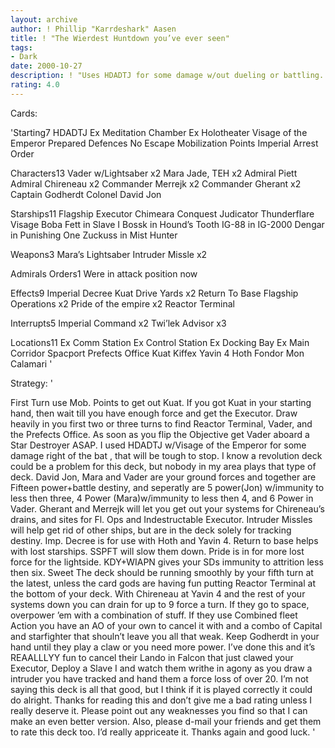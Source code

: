 ```yaml
---
layout: archive
author: ! Phillip "Karrdeshark" Aasen
title: ! "The Wierdest Huntdown you’ve ever seen"
tags:
- Dark
date: 2000-10-27
description: ! "Uses HDADTJ for some damage w/out dueling or battling. (on the ground, that is.)"
rating: 4.0
---
```

Cards: 

'Starting7
HDADTJ
Ex Meditation Chamber
Ex Holotheater
Visage of the Emperor
Prepared Defences
No Escape
Mobilization Points
Imperial Arrest Order

Characters13
Vader w/Lightsaber x2
Mara Jade, TEH x2
Admiral Piett
Admiral Chireneau x2
Commander Merrejk x2
Commander Gherant x2
Captain Godherdt
Colonel David Jon

Starships11
Flagship Executor
Chimeara
Conquest
Judicator
Thunderflare
Visage
Boba Fett in Slave I
Bossk in Hound’s Tooth
IG-88 in IG-2000
Dengar in Punishing One
Zuckuss in Mist Hunter

Weapons3
Mara’s Lightsaber
Intruder Missle x2

Admirals Orders1
Were in attack position now

Effects9
Imperial Decree
Kuat Drive Yards x2
Return To Base
Flagship Operations x2
Pride of the empire x2
Reactor Terminal

Interrupts5
Imperial Command x2
Twi’lek Advisor x3

Locations11
Ex Comm Station
Ex Control Station
Ex Docking Bay
Ex Main Corridor
Spacport Prefects Office
Kuat
Kiffex
Yavin 4
Hoth
Fondor
Mon Calamari '

Strategy: '

First Turn use Mob. Points to get out Kuat. If you got Kuat in your starting hand, then wait till you have enough force and get the Executor. Draw heavily in you first two or three turns to find Reactor Terminal, Vader, and the Prefects Office. As soon as you flip the Objective get Vader aboard a Star Destroyer ASAP. I used HDADTJ w/Visage of the Emperor for some damage right of the bat , that will be tough to stop. I know a revolution deck could be a problem for this deck, but nobody in my area plays that type of deck. David Jon, Mara and Vader are your ground forces and together are Fifteen power+battle destiny, and seperatly are 5 power(Jon) w/immunity to less then three, 4 Power (Mara)w/immunity to less then 4, and 6 Power in Vader. Gherant and Merrejk will let you get out your systems for Chireneau’s drains, and sites for Fl. Ops and Indestructable Executor. Intruder Missles will help get rid of other ships, but are in the deck solely for tracking destiny. Imp. Decree is for use with Hoth and Yavin 4. Return to base helps with lost starships. SSPFT will slow them down. Pride is in for more lost force for the lightside. KDY+WIAPN gives your SDs immunity to attrition less then six. Sweet The deck should be running smoothly by your fifth turn at the latest, unless the card gods are having fun putting Reactor Terminal at the bottom of your deck. With Chireneau at Yavin 4 and the rest of your systems down you can drain for up to 9 force a turn. If they go to space, overpower ’em with a combination of stuff. If they use Combined fleet Action you have an AO of your own to cancel it with and a combo of Capital and starfighter that shouln’t leave you all that weak. Keep Godherdt in your hand until they play a claw or you need more power. I’ve done this and it’s REAALLLYY fun to cancel their Lando in Falcon that just clawed your Executor, Deploy a Slave I  and watch them writhe in agony as you draw a intruder you have tracked and hand them a force loss of over 20. I’m not saying this deck is all that good, but I think if it is played correctly it could do alright. Thanks for reading this and don’t give me a bad rating unless I really deserve it. Please point out any weaknesses you find so that I can make an even better version. Also, please d-mail your friends and get them to rate this deck too. I’d really appriceate it. Thanks again and good luck.	 '